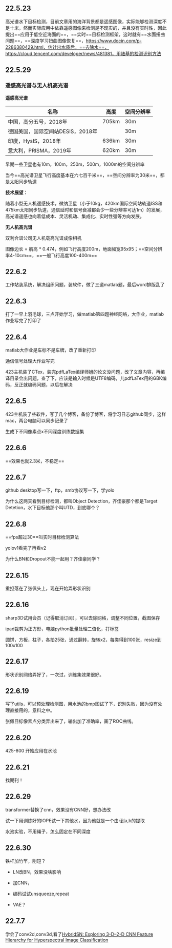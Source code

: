 ## 22.5.23

高光谱水下目标检测，目前文章用的海洋背景都是遥感图像，实际能够检测深度不足十米，然而实际应用中依靠遥感图像来检测是不现实的，并且没有实时性，因此提出==应用于低空近海面的==，==实时==目标检测框架，这时就有==水面扭曲问题==，==深度学习扭曲图像恢复==，https://www.docin.com/p-2286380429.html，估计出水质后，==去除水==，https://cloud.tencent.com/developer/news/481381，用陆基的检测识别方法

## 22.5.29

###  遥感高光谱与无人机高光谱

**遥感高光谱**

| 名称                              | 高度  | 空间分辨率 |
| --------------------------------- | ----- | ---------- |
| 中国，高分五号，2018年            | 705km | 30m        |
| 德国美国，国际空间站DESIS，2018年 |       | 30m        |
| 印度，HysIS，2018年               | 636km | 30m        |
| 意大利，PRISMA，2019年            | 620km | 30m        |

早期一些卫星也有10m，100m，250m，500m，1000m的空间分辨率

当今==高光谱卫星飞行高度基本在六七百千米==，==空间分辨率为30米==，都是太阳同步轨道

**技术展望：**

随着小型无人机遥感技术，微纳卫星（小于10kg，420km国际空间站轨道ISS和475km太阳同步轨道，通信延时和信号衰减都会少一些分辨率可达1m）的发展，高光谱遥感也向着低成本、灵活机动、集成化、实时性强等方向发展。

**无人机高光谱**

双利合谱公司无人机载高光谱成像相机

图像边长 = 航高 * 0.474，例如飞行高度200m，地面幅宽95x95；==空间分辨率4-10cm==，==一般飞行高度100-400m==

## 22.6.2

工作站装系统，解决组织问题，装软件，做了三道matlab题，最后word排版乱了

## 22.6.3

打了一早上羽毛球，三点开始学习，做matlab第四题神经网络，大作业，matlab作业写完了打印了

## 22.6.4

matlab大作业是车标不是车牌，改了重新打印

通信信号处理大作业写完

423主机装了CTex，装完pdfLaTex编译师姐的论文没问题，改了文章内容，再编译目录会出问题，查了下，应该是输入时候是UTF8编码，儿pdfLaTex用的GBK编码，反正就编码问题，以后在解决

## 22.6.5

423主机装了些软件，写了几个博客，备份了博客，将学习日志github同步，这样mac，两台电脑可以同步记录了

生成下不同像素点x不同深度训练数据集

## 22.6.6

==效果也就2.3米，不稳定==

## 22.6.7

github desktop写一下，ftp，smb协议写一下，学yolo

为什么这两天看到目标检测，都叫Object Detection，齐佳豪那个都是Target Detetion，水下目标他那个叫UTD，到底哪个？

## 22.6.8

==fps超过30==叫实时目标检测算法

yolov1看完了再看v2

为什么BN和Dropout不能一起用？齐佳豪同学？



## 22.6.15

重担落在了张佩头上，现在开始弄形状识别

## 22.6.16

sharp3D试用会员（记得取消订阅），可以去除网格，调整不同位置，截图保存

ipad裁剪为正方形，电脑python批量处理二值化，打标签

圆饼，方板，柱子，各拍25张，通过翻转，旋转x2，每类得到100张，resize到100x100

## 22.6.17

形状识别网络弄好了，一次过，训练集效果很好。

## 22.6.19

写了utils，可以预处理检测图，用水池的bmp图试了下，识别失败，因为没有处理直接用的，意料之中。

张佩目标像素点分类弄出来了，输出加了准确率，画了ROC曲线。

## 22.6.20

425-800 开始应用在水池

## 22.6.21

找期刊！

## 22.6.29

transformer替换了cnn，效果没有CNN好，想办法改

试一下用训练好的IOPE试一下其他水，因为他就是一个由r到a,b的提取

水池实验，不用绳子，怎么固定在不同深度

## 22.6.30

铁杆加竹竿，削短？

* LN改BN，效果没啥影响

* 加CNN，

* 编码试试unsqueeze,repeat

* VAE？

## 22.7.7

学会了conv2d,conv3d,看了[HybridSN: Exploring 3-D–2-D CNN Feature Hierarchy for Hyperspectral Image Classification](https://ieeexplore.ieee.org/document/8736016)



